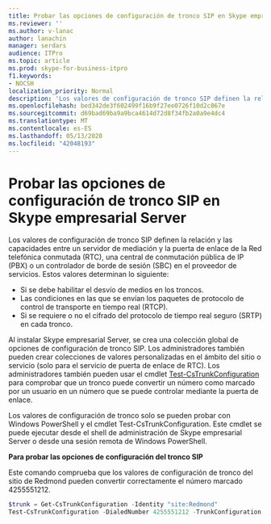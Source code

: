 ```yaml
---
title: Probar las opciones de configuración de tronco SIP en Skype empresarial Server
ms.reviewer: ''
ms.author: v-lanac
author: lanachin
manager: serdars
audience: ITPro
ms.topic: article
ms.prod: skype-for-business-itpro
f1.keywords:
- NOCSH
localization_priority: Normal
description: 'Los valores de configuración de tronco SIP definen la relación y las capacidades entre un servidor de mediación y la puerta de enlace de la Red telefónica conmutada (RTC), una central de conmutación pública de IP (PBX) o un controlador de borde de sesión (SBC) en el proveedor de servicios. '
ms.openlocfilehash: bed342de3f602499f16b9f27ee0726f10d2c867e
ms.sourcegitcommit: d69bad69ba9a9bca4614d72d8f34fb2a0a9e4dc4
ms.translationtype: MT
ms.contentlocale: es-ES
ms.lasthandoff: 05/13/2020
ms.locfileid: "42048193"
---
```

# <a name="test-sip-trunk-configuration-settings-in-skype-for-business-server"></a>Probar las opciones de configuración de tronco SIP en Skype empresarial Server

Los valores de configuración de tronco SIP definen la relación y las capacidades entre un servidor de mediación y la puerta de enlace de la Red telefónica conmutada (RTC), una central de conmutación pública de IP (PBX) o un controlador de borde de sesión (SBC) en el proveedor de servicios. Estos valores determinan lo siguiente:

- Si se debe habilitar el desvío de medios en los troncos.
- Las condiciones en las que se envían los paquetes de protocolo de control de transporte en tiempo real (RTCP).
- Si se requiere o no el cifrado del protocolo de tiempo real seguro (SRTP) en cada tronco.

Al instalar Skype empresarial Server, se crea una colección global de opciones de configuración de tronco SIP. Los administradores también pueden crear colecciones de valores personalizadas en el ámbito del sitio o servicio (solo para el servicio de puerta de enlace de RTC). Los administradores también pueden usar el cmdlet [Test-CsTrunkConfiguration](https://docs.microsoft.com/powershell/module/skype/Test-CsTrunkConfiguration) para comprobar que un tronco puede convertir un número como marcado por un usuario en un número que se puede controlar mediante la puerta de enlace.

Los valores de configuración de tronco solo se pueden probar con Windows PowerShell y el cmdlet Test-CsTrunkConfiguration. Este cmdlet se puede ejecutar desde el shell de administración de Skype empresarial Server o desde una sesión remota de Windows PowerShell. 

**Para probar las opciones de configuración del tronco SIP**

Este comando comprueba que los valores de configuración de tronco del sitio de Redmond pueden convertir correctamente el número marcado 4255551212.

```PowerShell
$trunk = Get-CsTrunkConfiguration -Identity "site:Redmond"
Test-CsTrunkConfiguration -DialedNumber 4255551212 -TrunkConfiguration $trunk
```
